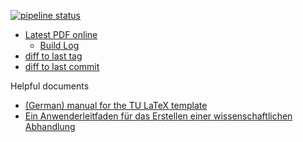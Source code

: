 [![pipeline status](/../badges/master/pipeline.svg)](../../pipelines)

* [Latest PDF online](/../-/jobs/artifacts/master/file/thesis.pdf?job=build)
    * [Build Log](/../-/jobs/artifacts/master/file/build_thesis.log?job=build)
* [diff to last tag](/../-/jobs/artifacts/master/file/difftag_thesis.pdf?job=diff)
* [diff to last commit](/../-/jobs/artifacts/master/file/diffcommit_thesis.pdf?job=diff)


Helpful documents
* [(German) manual for the TU LaTeX template](http://mirrors.ctan.org/macros/latex/contrib/tudscr/doc/tudscr.pdf)
* [Ein Anwenderleitfaden für das Erstellen einer wissenschaftlichen Abhandlung](http://mirrors.ctan.org/macros/latex/contrib/tudscr/doc/tutorials/treatise.pdf)